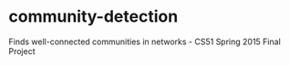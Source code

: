 # community-detection
Finds well-connected communities in networks - CS51 Spring 2015 Final Project
